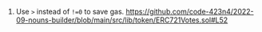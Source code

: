 1.	Use `>` instead of `!=0` to save gas.
https://github.com/code-423n4/2022-09-nouns-builder/blob/main/src/lib/token/ERC721Votes.sol#L52